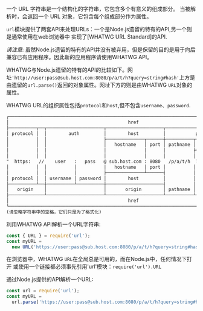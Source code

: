 
一个 URL 字符串是一个结构化的字符串，它包含多个有意义的组成部分。
当被解析时，会返回一个 URL 对象，它包含每个组成部分作为属性。

`url`模块提供了两套API来处理URLs：一个是Node.js遗留的特有的API,另一个则是通常使用在web浏览器中
实现了[WHATWG URL Standard]的API.

<!--The `url` module provides two APIs for working with URLs: a legacy API that is
Node.js specific, and a newer API that implements the same
[WHATWG URL Standard][] used by web browsers.-->

*请注意*: 虽然Node.js遗留的特有的API并没有被弃用，但是保留的目的是用于向后兼容已有应用程序。因此新的应用程序请使用WHATWG API。
<!--*Note*: While the Legacy API has not been deprecated, it is maintained solely
for backwards compatibility with existing applications. New application code
should use the WHATWG API.-->

WHATWG与Node.js遗留的特有的API的比较如下。网址`'http://user:pass@sub.host.com:8080/p/a/t/h?query=string#hash'`上方是由遗留的`url.parse()`返回的对象属性。网址下方的则是由WHATWG `URL`对象的属性。
<!--A comparison between the WHATWG and Legacy APIs is provided below. Above the URL
`'http://user:pass@sub.host.com:8080/p/a/t/h?query=string#hash'`, properties of
an object returned by the legacy `url.parse()` are shown. Below it are
properties of a WHATWG `URL` object.-->

WHATWG URL的组织属性包括`protocol`和`host`,但不包含`username`、`password`.
<!--*Note*: WHATWG URL's `origin` property includes `protocol` and `host`, but not
`username` or `password`.-->

```txt
┌─────────────────────────────────────────────────────────────────────────────────────────────┐
│                                            href                                             │
├──────────┬──┬─────────────────────┬─────────────────────┬───────────────────────────┬───────┤
│ protocol │  │        auth         │        host         │           path            │ hash  │
│          │  │                     ├──────────────┬──────┼──────────┬────────────────┤       │
│          │  │                     │   hostname   │ port │ pathname │     search     │       │
│          │  │                     │              │      │          ├─┬──────────────┤       │
│          │  │                     │              │      │          │ │    query     │       │
"  https:   //    user   :   pass   @ sub.host.com : 8080   /p/a/t/h  ?  query=string   #hash "
│          │  │          │          │   hostname   │ port │          │                │       │
│          │  │          │          ├──────────────┴──────┤          │                │       │
│ protocol │  │ username │ password │        host         │          │                │       │
├──────────┴──┼──────────┴──────────┼─────────────────────┤          │                │       │
│   origin    │                     │       origin        │ pathname │     search     │ hash  │
├─────────────┴─────────────────────┴─────────────────────┴──────────┴────────────────┴───────┤
│                                            href                                             │
└─────────────────────────────────────────────────────────────────────────────────────────────┘
(请忽略字符串中的空格，它们只是为了格式化)
```

<!--Parsing the URL string using the WHATWG API:-->
利用WHATWG API解析一个URL字符串:
```js
const { URL } = require('url');
const myURL =
  new URL('https://user:pass@sub.host.com:8080/p/a/t/h?query=string#hash');
```
在浏览器中，WHATWG `URL`在全局总是可用的，而在Node.js中，任何情况下打开
或使用一个链接都必须事先引用'url'模块：`require('url').URL`

<!--*Note*: In Web Browsers, the WHATWG `URL` class is a global that is always
 available. In Node.js, however, the `URL` class must be accessed via
require('url').URL`.-->

<!--Parsing the URL string using the Legacy API:-->
通过Node.js提供的API解析一个URL:
```js
const url = require('url');
const myURL =
  url.parse('https://user:pass@sub.host.com:8080/p/a/t/h?query=string#hash');
```

